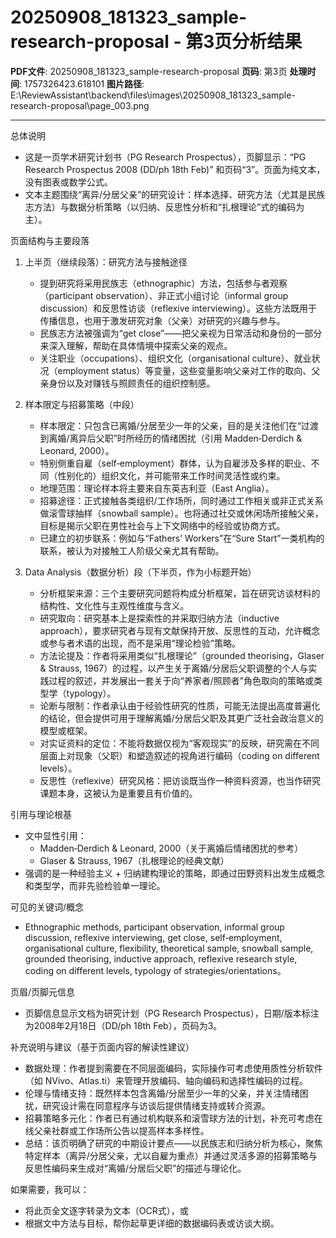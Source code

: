 # 20250908_181323_sample-research-proposal - 第3页分析结果

**PDF文件**: 20250908_181323_sample-research-proposal
**页码**: 第3页
**处理时间**: 1757326423.618101
**图片路径**: E:\ReviewAssistant\backend\files\images\20250908_181323_sample-research-proposal\page_003.png

---

总体说明
- 这是一页学术研究计划书（PG Research Prospectus），页脚显示：“PG Research Prospectus 2008 (DD/ph 18th Feb)” 和页码“3”。页面为纯文本，没有图表或数学公式。
- 文本主题围绕“离异/分居父亲”的研究设计：样本选择、研究方法（尤其是民族志方法）与数据分析策略（以归纳、反思性分析和“扎根理论”式的编码为主）。

页面结构与主要段落
1. 上半页（继续段落）：研究方法与接触途径
   - 提到研究将采用民族志（ethnographic）方法，包括参与者观察（participant observation）、非正式小组讨论（informal group discussion）和反思性访谈（reflexive interviewing）。这些方法既用于传播信息，也用于激发研究对象（父亲）对研究的兴趣与参与。
   - 民族志方法被强调为“get close”——把父亲视为日常活动和身份的一部分来深入理解，帮助在具体情境中探索父亲的观点。
   - 关注职业（occupations）、组织文化（organisational culture）、就业状况（employment status）等变量，这些变量影响父亲对工作的取向、父亲身份以及对赚钱与照顾责任的组织控制感。

2. 样本限定与招募策略（中段）
   - 样本限定：只包含已离婚/分居至少一年的父亲，目的是关注他们在“过渡到离婚/离异后父职”时所经历的情绪困扰（引用 Madden‑Derdich & Leonard, 2000）。
   - 特别侧重自雇（self‑employment）群体，认为自雇涉及多样的职业、不同（性别化的）组织文化，并可能带来工作时间灵活性或约束。
   - 地理范围：理论样本将主要来自东英吉利亚（East Anglia）。
   - 招募途径：正式接触各类组织/工作场所，同时通过工作相关或非正式关系做滚雪球抽样（snowball sample）。也将通过社交或休闲场所接触父亲，目标是揭示父职在男性社会与上下文网络中的经验或协商方式。
   - 已建立的初步联系：例如与“Fathers’ Workers”在“Sure Start”一类机构的联系，被认为对接触工人阶级父亲尤其有帮助。

3. Data Analysis（数据分析）段（下半页，作为小标题开始）
   - 分析框架来源：三个主要研究问题将构成分析框架，旨在研究访谈材料的结构性、文化性与主观性维度与含义。
   - 研究取向：研究基本上是探索性的并采取归纳方法（inductive approach），要求研究者与现有文献保持开放、反思性的互动，允许概念或参与者术语的出现，而不是采用“理论检验”策略。
   - 方法论提及：作者将采用类似“扎根理论”（grounded theorising，Glaser & Strauss, 1967）的过程，以产生关于离婚/分居后父职调整的个人与实践过程的叙述，并发展出一套关于向“养家者/照顾者”角色取向的策略或类型学（typology）。
   - 论断与限制：作者承认由于经验性研究的性质，可能无法提出高度普遍化的结论，但会提供可用于理解离婚/分居后父职及其更广泛社会政治意义的模型或框架。
   - 对实证资料的定位：不能将数据仅视为“客观现实”的反映，研究需在不同层面上对现象（父职）和塑造叙述的视角进行编码（coding on different levels）。
   - 反思性（reflexive）研究风格：把访谈既当作一种资料资源，也当作研究课题本身，这被认为是重要且有价值的。

引用与理论根基
- 文中显性引用：
  - Madden‑Derdich & Leonard, 2000（关于离婚后情绪困扰的参考）
  - Glaser & Strauss, 1967（扎根理论的经典文献）
- 强调的是一种经验主义 + 归纳建构理论的策略，即通过田野资料出发生成概念和类型学，而非先验检验单一理论。

可见的关键词/概念
- Ethnographic methods, participant observation, informal group discussion, reflexive interviewing, get close, self‑employment, organisational culture, flexibility, theoretical sample, snowball sample, grounded theorising, inductive approach, reflexive research style, coding on different levels, typology of strategies/orientations。

页眉/页脚元信息
- 页脚信息显示文档为研究计划（PG Research Prospectus），日期/版本标注为2008年2月18日（DD/ph 18th Feb），页码为3。

补充说明与建议（基于页面内容的解读性建议）
- 数据处理：作者提到需要在不同层面编码，实际操作可考虑使用质性分析软件（如 NVivo、Atlas.ti）来管理开放编码、轴向编码和选择性编码的过程。
- 伦理与情绪支持：既然样本包含离婚/分居至少一年的父亲，并关注情绪困扰，研究设计需在同意程序与访谈后提供情绪支持或转介资源。
- 招募策略多元化：作者已有通过机构联系和滚雪球方法的计划，补充可考虑在线父亲社群或工作场所公告以提高样本多样性。
- 总结：该页明确了研究的中期设计要点——以民族志和归纳分析为核心，聚焦特定样本（离异/分居父亲，尤以自雇为重点）并通过灵活多源的招募策略与反思性编码来生成对“离婚/分居后父职”的描述与理论化。

如果需要，我可以：
- 将此页全文逐字转录为文本（OCR式），或
- 根据文中方法与目标，帮你起草更详细的数据编码表或访谈大纲。